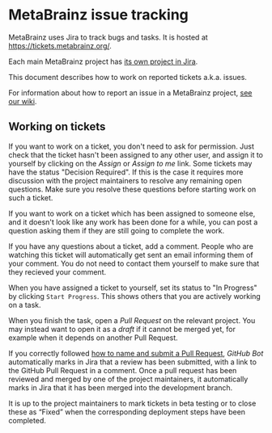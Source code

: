 # MetaBrainz issue tracking

MetaBrainz uses Jira to track bugs and tasks. It is hosted at https://tickets.metabrainz.org/.

Each main MetaBrainz project has [its own project in Jira](https://tickets.metabrainz.org/secure/BrowseProjects.jspa).

This document describes how to work on reported tickets a.k.a. issues.

For information about how to report an issue in a MetaBrainz project,
[see our wiki](https://wiki.musicbrainz.org/How_to_Report_an_Issue).

## Working on tickets

If you want to work on a ticket, you don't need to ask for permission. Just check
that the ticket hasn't been assigned to any other user, and assign it to yourself
by clicking on the _Assign_ or _Assign to me_ link.
Some tickets may have the status "Decision Required". If this is the case it requires
more discussion with the project maintainers to resolve any remaining open questions.
Make sure you resolve these questions before starting work on such a ticket.

If you want to work on a ticket which has been assigned to someone else, and it doesn't
look like any work has been done for a while, you can post a question asking them if
they are still going to complete the work.

If you have any questions about a ticket, add a comment. People who are watching
this ticket will automatically get sent an email informing them of your comment.
You do not need to contact them yourself to make sure that they recieved your comment.

When you have assigned a ticket to yourself, set its status to "In Progress" by clicking
`Start Progress`. This shows others that you are actively working on a task.

When you finish the task, open a _Pull Request_ on the relevant project.
You may instead want to open it as a _draft_ if it cannot be merged yet,
for example when it depends on another Pull Request.

If you correctly followed [how to name and submit a Pull Request](GitHub.md),
_GitHub Bot_ automatically marks in Jira that a review has been submitted,
with a link to the GitHub Pull Request in a comment.
Once a pull request has been reviewed and merged by one of the project maintainers,
it automatically marks in Jira that it has been merged into the development branch.

It is up to the project maintainers to mark tickets in beta testing or to close
these as “Fixed” when the corresponding deployment steps have been completed.
